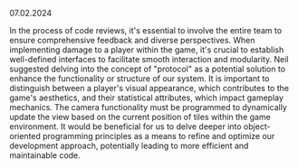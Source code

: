07.02.2024


In the process of code reviews, it's essential to involve the entire team to ensure comprehensive feedback and diverse perspectives.
When implementing damage to a player within the game, it's crucial to establish well-defined interfaces to facilitate smooth interaction and modularity.
Neil suggested delving into the concept of "protocol" as a potential solution to enhance the functionality or structure of our system.
It is important to distinguish between a player's visual appearance, which contributes to the game's aesthetics, and their statistical attributes, which impact gameplay mechanics.
The camera functionality must be programmed to dynamically update the view based on the current position of tiles within the game environment.
It would be beneficial for us to delve deeper into object-oriented programming principles as a means to refine and optimize our development approach, potentially leading to more efficient and maintainable code.